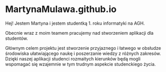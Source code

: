 # MartynaMulawa.github.io

Hej!
Jestem Martyna i jestem studentką 1. roku informatyki na AGH. 

Obecnie wraz z moim teamem pracujemy nad stworzeniem aplikacji dla studentów.

Głównym celem projektu jest stworzenie przyjaznego i łatwego w obsłudze środowiska ułatwiającego naukę i poszerzanie wiedzy z różnych zakresów. Dzięki naszej aplikacji studenci rozmaitych kierunków będą mogli wspomagać się wzajemnie w tym trudnym aspekcie studenckiego życia.
